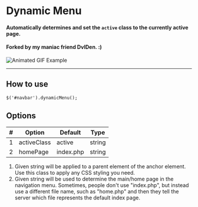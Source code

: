 # Dynamic Menu
#### Automatically determines and set the `active` class to the currently active page.
#### Forked by my maniac friend DvlDen. :)
![Animated GIF Example](https://github.com/dvlden/Bootstrap-Dynamic-Menu/blob/master/demo/demo-preview.gif)

---

## How to use
`$('#navbar').dynamicMenu();`

## Options
|  #  |     Option    |    Default    |  Type  |
| --- | ------------- | ------------- | ------ |
|  1  |  activeClass  |     active    | string |
|  2  |    homePage   |   index.php   | string |

1. Given string will be applied to a parent element of the anchor element. Use this class to apply any CSS styling you need.
2. Given string will be used to determine the main/home page in the navigation menu. Sometimes, people don't use "index.php", but instead use a different file name, such as "home.php" and then they tell the server which file represents the default index page.
